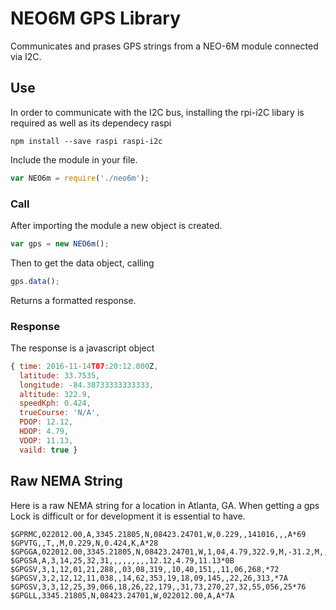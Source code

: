 # NEO6M GPS Library
Communicates and prases GPS strings from a NEO-6M module connected via I2C.

## Use

In order to communicate with the I2C bus, installing the rpi-i2C libary is required as well as its dependecy raspi

```
npm install --save raspi raspi-i2c
```

Include the module in your file.

```js
var NEO6m = require('./neo6m');
```

### Call
After importing the module a new object is created.

```js
var gps = new NEO6m();
```

Then to get the data object, calling 

```js
gps.data();
```

Returns a formatted response.

### Response
The response is a javascript object 

```js
{ time: 2016-11-14T07:20:12.000Z,
  latitude: 33.7535,
  longitude: -84.38733333333333,
  altitude: 322.9,
  speedKph: 0.424,
  trueCourse: 'N/A',
  PDOP: 12.12,
  HDOP: 4.79,
  VDOP: 11.13,
  vaild: true }
```

## Raw NEMA String

Here is a raw NEMA string for a location in Atlanta, GA. When getting a gps Lock is difficult or for development it is essential to have.

```text
$GPRMC,022012.00,A,3345.21805,N,08423.24701,W,0.229,,141016,,,A*69
$GPVTG,,T,,M,0.229,N,0.424,K,A*28
$GPGGA,022012.00,3345.21805,N,08423.24701,W,1,04,4.79,322.9,M,-31.2,M,,*66
$GPGSA,A,3,14,25,32,31,,,,,,,,,12.12,4.79,11.13*0B
$GPGSV,3,1,12,01,21,288,,03,08,319,,10,40,151,,11,06,268,*72
$GPGSV,3,2,12,12,11,038,,14,62,353,19,18,09,145,,22,26,313,*7A
$GPGSV,3,3,12,25,39,066,18,26,22,179,,31,73,270,27,32,55,056,25*76
$GPGLL,3345.21805,N,08423.24701,W,022012.00,A,A*7A
```